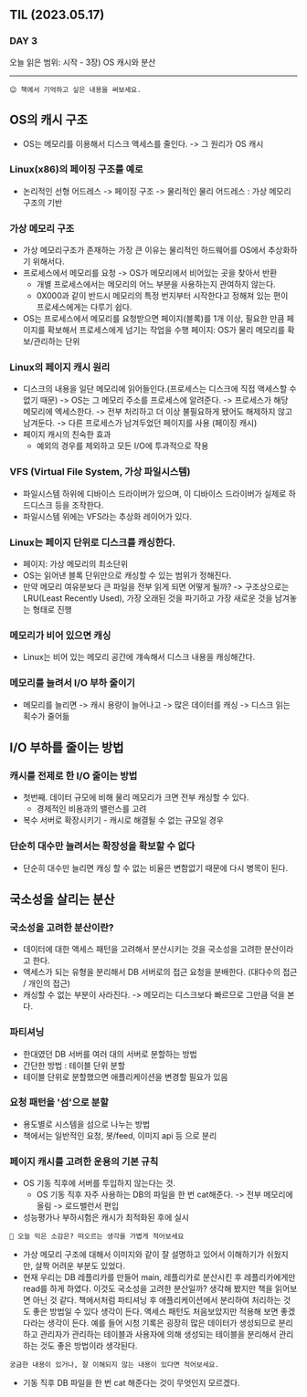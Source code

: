 ## TIL (2023.05.17)

### DAY 3

오늘 읽은 범위: 시작 - 3장) OS 캐시와 분산

---

```
😉 책에서 기억하고 싶은 내용을 써보세요.
```

## OS의 캐시 구조

- OS는 메모리를 이용해서 디스크 액세스를 줄인다. -> 그 원리가 OS 캐시

### Linux(x86)의 페이징 구조를 예로

- 논리적인 선형 어드레스 -> 페이징 구조 -> 물리적인 물리 어드레스 : 가상 메모리 구조의 기반

### 가상 메모리 구조

- 가상 메모리구조가 존재하는 가장 큰 이유는 물리적인 하드웨어를 OS에서 추상화하기 위해서다.
- 프로세스에서 메모리를 요청 -> OS가 메모리에서 비어있는 곳을 찾아서 반환
  - 개별 프로세스에서는 메모리의 어느 부분을 사용하는지 관여하지 않는다.
  - 0X000과 같이 반드시 메모리의 특정 번지부터 시작한다고 정해져 있는 편이 프로세스에게는 다루기 쉽다.
- OS는 프로세스에서 메모리를 요청받으면 페이지(블록)를 1개 이상, 필요한 만큼 페이지를 확보해서 프로세스에게 넘기는 작업을 수행
  페이지: OS가 물리 메모리를 확보/관리하는 단위

### Linux의 페이지 캐시 원리

- 디스크의 내용을 일단 메모리에 읽어들인다.(프로세스는 디스크에 직접 액세스할 수 없기 때문)
  -> OS는 그 메모리 주소를 프로세스에 알려준다.
  -> 프로세스가 해당 메모리에 엑세스한다.
  -> 전부 처리하고 더 이상 불필요하게 됐어도 해제하지 않고 남겨둔다.
  -> 다른 프로세스가 남겨두었던 페이지를 사용 (페이징 캐시)
- 페이지 캐시의 친숙한 효과
  - 예외의 경우를 제외하고 모든 I/O에 투과적으로 작용

### VFS (Virtual File System, 가상 파일시스템)

- 파일시스템 하위에 디바이스 드라이버가 있으며, 이 디바이스 드라이버가 실제로 하드디스크 등을 조작한다.
- 파일시스템 위에는 VFS라는 추상화 레이어가 있다.

### Linux는 페이지 단위로 디스크를 캐싱한다.

- 페이지: 가상 메모리의 최소단위
- OS는 읽어낸 블록 단위만으로 캐싱할 수 있는 범위가 정해진다.
- 만약 메모리 여유분보다 큰 파일을 전부 읽게 되면 어떻게 될까?
  -> 구조상으로는 LRU(Least Recently Used), 가장 오래된 것을 파기하고 가장 새로운 것을 남겨놓는 형태로 진행

### 메모리가 비어 있으면 캐싱

- Linux는 비어 있는 메모리 공간에 걔속해서 디스크 내용을 캐싱해간다.

### 메모리를 늘려서 I/O 부하 줄이기

- 메모리를 늘리면 -> 캐시 용량이 늘어나고 -> 많은 데이터를 캐싱 -> 디스크 읽는 획수가 줄어듦

## I/O 부하를 줄이는 방법

### 캐시를 전제로 한 I/O 줄이는 방법

- 첫번째. 데이터 규모에 비해 물리 메모리가 크면 전부 캐싱할 수 있다.
  - 경제적인 비용과의 밸런스를 고려
- 복수 서버로 확장시키기 - 캐시로 해결될 수 없는 규모일 경우

### 단순히 대수만 늘려서는 확장성을 확보할 수 없다

- 단순히 대수만 늘리면 캐싱 할 수 없는 비율은 변함없기 때문에 다시 병목이 된다.

## 국소성을 살리는 분산

### 국소성을 고려한 분산이란?

- 데이터에 대한 액세스 패턴을 고려해서 분산시키는 것을 국소성을 고려한 분산이라고 한다.
- 액세스가 되는 유형을 분리해서 DB 서버로의 접근 요청을 분배한다. (대다수의 접근 / 개인의 접근)
- 캐싱할 수 없는 부분이 사라진다. -> 메모리는 디스크보다 빠르므로 그만큼 덕을 본다.

### 파티셔닝

- 한대였던 DB 서버를 여러 대의 서버로 분할하는 방법
- 간단한 방법 : 테이블 단위 분할
- 테이블 단위로 분할했으면 애플리케이션을 변경할 필요가 있음

### 요청 패턴을 '섬'으로 분할

- 용도별로 시스템을 섬으로 나누는 방법
- 책에서는 일반적인 요청, 봇/feed, 이미지 api 등 으로 분리

### 페이지 캐시를 고려한 운용의 기본 규칙

- OS 기동 직후에 서버를 투입하지 않는다는 것.
  - OS 기동 직후 자주 사용하는 DB의 파일을 한 번 cat해준다. -> 전부 메모리에 올림 -> 로드밸런서 편입
- 성능평가나 부하시험은 캐시가 최적화된 후에 실시

```
🤔 오늘 익은 소감은? 떠오르는 생각을 가볍게 적어보세요
```

- 가상 메모리 구조에 대해서 이미지와 같이 잘 설명하고 있어서 이해하기가 쉬웠지만, 살짝 어려운 부분도 있었다.
- 현재 우리는 DB 레플리카를 만들어 main, 레플리카로 분산시킨 후 레플리카에게만 read를 하게 하였다. 이것도 국소성을 고려한 분산일까? 생각해 봤지만 책을 읽어보면 아닌 것 같다.
  책에서처럼 파티셔닝 후 애플리케이션에서 분리하여 처리하는 것도 좋은 방법일 수 있다 생각이 든다. 액세스 패턴도 처음보았지만 적용해 보면 좋겠다라는 생각이 든다.
  예를 들어 시청 기록은 굉장히 많은 데이터가 생성되므로 분리하고 관리자가 관리하는 테이블과 사용자에 의해 생성되는 테이블을 분리해서 관리하는 것도 좋은 방법이라 생각된다.

```
궁금한 내용이 있거나, 잘 이해되지 않는 내용이 있다면 적어보세요.
```

- 기동 직후 DB 파일을 한 번 cat 해준다는 것이 무엇인지 모르겠다.
